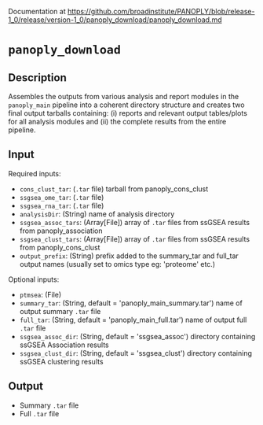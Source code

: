 Documentation at https://github.com/broadinstitute/PANOPLY/blob/release-1_0/release/version-1_0/panoply_download/panoply_download.md

# ```panoply_download```

## Description
Assembles the outputs from various analysis and report modules in the `panoply_main` pipeline into a coherent directory structure and creates two final output tarballs containing: (i) reports and relevant output tables/plots for all analysis modules and (ii) the complete results from the entire pipeline.

## Input

Required inputs:
* ```cons_clust_tar```: (`.tar` file) tarball from panoply_cons_clust
* ```ssgsea_ome_tar```: (`.tar` file)
* ```ssgsea_rna_tar```: (`.tar` file)
* ```analysisDir```: (String) name of analysis directory
* ```ssgsea_assoc_tars```: (Array[File]) array of `.tar` files from ssGSEA results from panoply_association
* ```ssgsea_clust_tars```: (Array[File]) array of `.tar` files from ssGSEA results from panoply_cons_clust
* ```output_prefix```: (String) prefix added to the summary_tar and full_tar output names (usually set to omics type eg: 'proteome' etc.)

Optional inputs:
* ```ptmsea```: (File)
* ```summary_tar```: (String, default = 'panoply_main_summary.tar') name of output summary `.tar` file
* ```full_tar```: (String, default = 'panoply_main_full.tar') name of output full `.tar` file
* ```ssgsea_assoc_dir```: (String, default = 'ssgsea_assoc') directory containing ssGSEA Association results
* ```ssgsea_clust_dir```: (String, default = 'ssgsea_clust') directory containing ssGSEA clustering results

## Output

* Summary `.tar` file
* Full `.tar` file